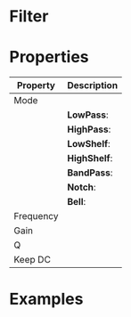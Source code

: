# Filter


# Properties


| Property | Description| 
| -------- | -----------|
| Mode |  |
| | **LowPass**: <desc> |
| | **HighPass**: <desc> |
| | **LowShelf**: <desc> |
| | **HighShelf**: <desc> |
| | **BandPass**: <desc> |
| | **Notch**: <desc> |
| | **Bell**: <desc> |
| Frequency |  |
| Gain |  |
| Q |  |
| Keep DC |  |




# Examples

